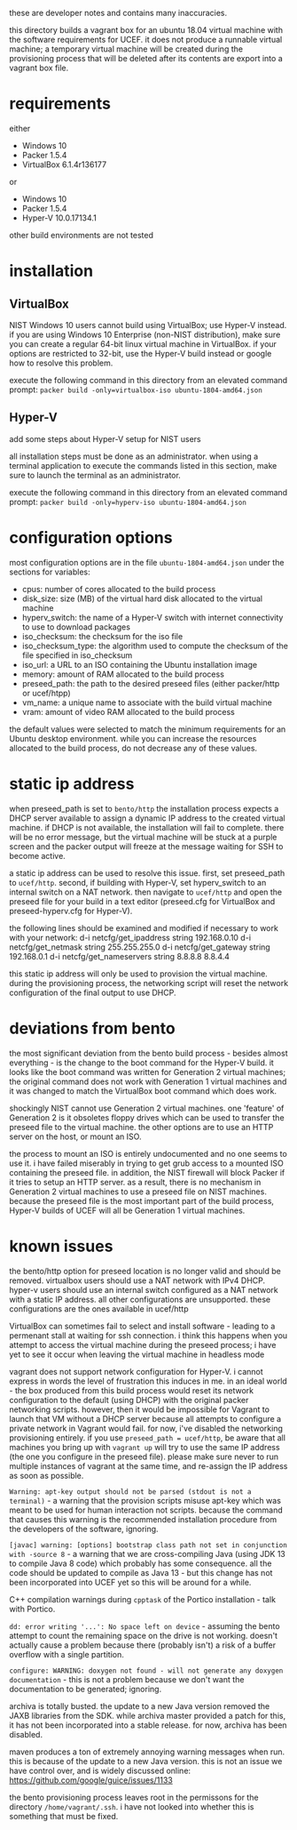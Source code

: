 these are developer notes and contains many inaccuracies.

this directory builds a vagrant box for an ubuntu 18.04 virtual machine with the software requirements for UCEF. it does not produce a runnable virtual machine; a temporary virtual machine will be created during the provisioning process that will be deleted after its contents are export into a vagrant box file.

# requirements
either
- Windows 10
- Packer 1.5.4
- VirtualBox 6.1.4r136177

or
- Windows 10 
- Packer 1.5.4
- Hyper-V 10.0.17134.1

other build environments are not tested

# installation
## VirtualBox
NIST Windows 10 users cannot build using VirtualBox; use Hyper-V instead. if you are using Windows 10 Enterprise (non-NIST distribution), make sure you can create a regular 64-bit linux virtual machine in VirtualBox. if your options are restricted to 32-bit, use the Hyper-V build instead or google how to resolve this problem.

execute the following command in this directory from an elevated command prompt:
`packer build -only=virtualbox-iso ubuntu-1804-amd64.json`

## Hyper-V
add some steps about Hyper-V setup for NIST users

all installation steps must be done as an administrator. when using a terminal application to execute the commands listed in this section, make sure to launch the terminal as an administrator.

execute the following command in this directory from an elevated command prompt:
`packer build -only=hyperv-iso ubuntu-1804-amd64.json`

# configuration options
most configuration options are in the file `ubuntu-1804-amd64.json` under the sections for variables:

- cpus: number of cores allocated to the build process
- disk_size: size (MB) of the virtual hard disk allocated to the virtual machine
- hyperv_switch: the name of a Hyper-V switch with internet connectivity to use to download packages
- iso_checksum: the checksum for the iso file
- iso_checksum_type: the algorithm used to compute the checksum of the file specified in iso_checksum
- iso_url: a URL to an ISO containing the Ubuntu installation image
- memory: amount of RAM allocated to the build process
- preseed_path: the path to the desired preseed files (either packer/http or ucef/htpp)
- vm_name: a unique name to associate with the build virtual machine
- vram: amount of video RAM allocated to the build process

the default values were selected to match the minimum requirements for an Ubuntu desktop environment. while you can increase the resources allocated to the build process, do not decrease any of these values.

# static ip address
when preseed_path is set to `bento/http` the installation process expects a DHCP server available to assign a dynamic IP address to the created virtual machine. if DHCP is not available, the installation will fail to complete. there will be no error message, but the virtual machine will be stuck at a purple screen and the packer output will freeze at the message waiting for SSH to become active.

a static ip address can be used to resolve this issue. first, set preseed_path to `ucef/http`. second, if building with Hyper-V, set hyperv_switch to an internal switch on a NAT network. then navigate to `ucef/http` and open the preseed file for your build in a text editor (preseed.cfg for VirtualBox and preseed-hyperv.cfg for Hyper-V).

the following lines should be examined and modified if necessary to work with your network:
d-i netcfg/get_ipaddress string 192.168.0.10
d-i netcfg/get_netmask string 255.255.255.0
d-i netcfg/get_gateway string 192.168.0.1
d-i netcfg/get_nameservers string 8.8.8.8 8.8.4.4

this static ip address will only be used to provision the virtual machine. during the provisioning process, the networking script will reset the network configuration of the final output to use DHCP.

# deviations from bento
the most significant deviation from the bento build process - besides almost everything - is the change to the boot command for the Hyper-V build. it looks like the boot command was written for Generation 2 virtual machines; the original command does not work with Generation 1 virtual machines and it was changed to match the VirtualBox boot command which does work.

shockingly NIST cannot use Generation 2 virtual machines. one 'feature' of Generation 2 is it obsoletes floppy drives which can be used to transfer the preseed file to the virtual machine. the other options are to use an HTTP server on the host, or mount an ISO.

the process to mount an ISO is entirely undocumented and no one seems to use it. i have failed miserably in trying to get grub access to a mounted ISO containing the preseed file. in addition, the NIST firewall will block Packer if it tries to setup an HTTP server. as a result, there is no mechanism in Generation 2 virtual machines to use a preseed file on NIST machines. because the preseed file is the most important part of the build process, Hyper-V builds of UCEF will all be Generation 1 virtual machines.

# known issues
the bento/http option for preseed location is no longer valid and should be removed. virtualbox users should use a NAT network with IPv4 DHCP. hyper-v users should use an internal switch configured as a NAT network with a static IP address. all other configurations are unsupported. these configurations are the ones available in ucef/http

VirtualBox can sometimes fail to select and install software - leading to a permenant stall at waiting for ssh connection. i think this happens when you attempt to access the virtual machine during the preseed process; i have yet to see it occur when leaving the virtual machine in headless mode

vagrant does not support network configuration for Hyper-V. i cannot express in words the level of frustration this induces in me. in an ideal world - the box produced from this build process would reset its network configuration to the default (using DHCP) with the original packer networking scripts. however, then it would be impossible for Vagrant to launch that VM without a DHCP server because all attempts to configure a private network in Vagrant would fail. for now, i've disabled the networking provisioning entirely. if you use `preseed_path = ucef/http`, be aware that all machines you bring up with `vagrant up` will try to use the same IP address (the one you configure in the preseed file). please make sure never to run multiple instances of vagrant at the same time, and re-assign the IP address as soon as possible.

`Warning: apt-key output should not be parsed (stdout is not a terminal)` - a warning that the provision scripts misuse apt-key which was meant to be used for human interaction not scripts. because the command that causes this warning is the recommended installation procedure from the developers of the software, ignoring.

`[javac] warning: [options] bootstrap class path not set in conjunction with -source 8` - a warning that we are cross-compiling Java (using JDK 13 to compile Java 8 code) which probably has some consequence. all the code should be updated to compile as Java 13 - but this change has not been incorporated into UCEF yet so this will be around for a while.

C++ compilation warnings during `cpptask` of the Portico installation - talk with Portico.

`dd: error writing '...': No space left on device` - assuming the bento attempt to count the remaining space on the drive is not working. doesn't actually cause a problem because there (probably isn't) a risk of a buffer overflow with a single partition.

`configure: WARNING: doxygen not found - will not generate any doxygen documentation` - this is not a problem because we don't want the documentation to be generated; ignoring.

archiva is totally busted. the update to a new Java version removed the JAXB libraries from the SDK. while archiva master provided a patch for this, it has not been incorporated into a stable release. for now, archiva has been disabled. 

maven produces a ton of extremely annoying warning messages when run. this is because of the update to a new Java version. this is not an issue we have control over, and is widely discussed online: https://github.com/google/guice/issues/1133

the bento provisioning process leaves root in the permissons for the directory `/home/vagrant/.ssh`. i have not looked into whether this is something that must be fixed.

